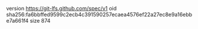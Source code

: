 version https://git-lfs.github.com/spec/v1
oid sha256:fa6bbffed9599c2ecb4c391590257ecaea4576ef22a27ec8e9a16ebbe7a661f4
size 874
